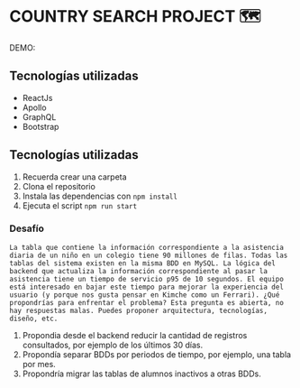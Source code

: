 # COUNTRY SEARCH PROJECT 🗺️

DEMO:

## Tecnologías utilizadas

* ReactJs
* Apollo
* GraphQL
* Bootstrap

## Tecnologías utilizadas

1. Recuerda crear una carpeta
2. Clona el repositorio
3. Instala las dependencias con `npm install`
4. Ejecuta el script `npm run start`

### Desafío
`La tabla que contiene la información correspondiente a la asistencia diaria de un niño en un colegio tiene 90 millones de filas. Todas las tablas del sistema existen en la misma BDD en MySQL. La lógica del backend que actualiza la información correspondiente al pasar la asistencia tiene un tiempo de servicio p95 de 10 segundos. El equipo está interesado en bajar este tiempo para mejorar la experiencia del usuario (y porque nos gusta pensar en Kimche como un Ferrari). ¿Qué propondrías para enfrentar el problema? Esta pregunta es abierta, no hay respuestas malas. Puedes proponer arquitectura, tecnologías, diseño, etc.`

1. Propondia desde el backend reducir la cantidad de registros consultados, por ejemplo de los últimos 30 días.
2. Propondía separar BDDs por periodos de tiempo, por ejemplo, una tabla por mes.
3. Propondría migrar las tablas de alumnos inactivos a otras BDDs.